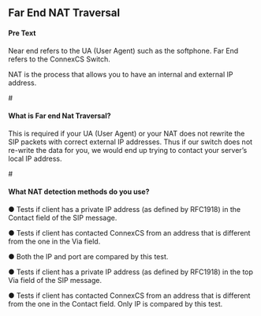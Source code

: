 <h2>Far End NAT Traversal</h2>

<h4><b>Pre Text</b></h4>

Near end refers to the UA (User Agent) such as the softphone. Far End refers to the ConnexCS Switch.

NAT is the process that allows you to have an internal and external IP address.

#<h4><b>What is Far end Nat Traversal?</b></h4>

This is required if your UA (User Agent) or your NAT does not rewrite the SIP packets with correct external IP addresses. Thus if our switch does not re-write the data for you, we would end up trying to contact your server’s local IP address.

#<h4><b>What NAT detection methods do you use?</b></h4>

&#x25cf; Tests if client has a private IP address (as defined by RFC1918) in the Contact field of the SIP message.

&#x25cf; Tests if client has contacted ConnexCS from an address that is different from the one in the Via field. 

&#x25cf; Both the IP and port are compared by this test.

&#x25cf; Tests if client has a private IP address (as defined by RFC1918) in the top Via field of the SIP message.

&#x25cf; Tests if client has contacted ConnexCS from an address that is different from the one in the Contact field. Only IP is compared by this test.
